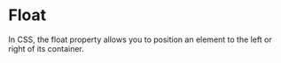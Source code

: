 # Float
In CSS, the float property allows you to position an element to the left or right of its container.
